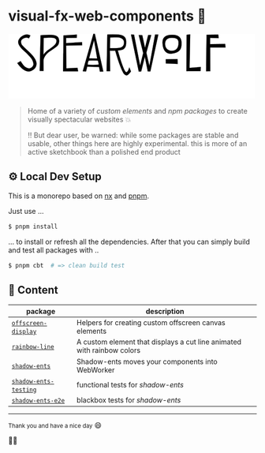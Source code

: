 # visual-fx-web-components 👀

![spearwolf](spearwolf.svg)

> Home of a variety of _custom elements_ and _npm packages_ to create visually spectacular websites :boom:
> 
> ‼️ But dear user, be warned: while some packages are stable and usable, other things here are highly experimental. this is more of an active sketchbook than a polished end product

## ⚙️ Local Dev Setup

This is a monorepo based on [nx](https://nx.dev/) and [pnpm](https://pnpm.io/).


Just use ...

```sh
$ pnpm install
```

... to install or refresh all the dependencies. After that you can simply build and test all packages with ..

```sh
$ pnpm cbt  # => clean build test
```

## 📖 Content

| package | description |
|-|-|
| [`offscreen-display`](packages/offscreen-display/) | Helpers for creating custom offscreen canvas elements |
| [`rainbow-line`](packages/rainbow-line/) | A custom element that displays a cut line animated with rainbow colors |
| [`shadow-ents`](packages/shadow-ents/) | Shadow-ents moves your components into WebWorker |
| [`shadow-ents-testing`](packages/shadow-ents-testing/) | functional tests for _shadow-ents_ |
| [`shadow-ents-e2e`](packages/shadow-ents-e2e/) | blackbox tests for _shadow-ents_ |

---

<small>Thank you and have a nice day</small> 😄

🚀🌱
